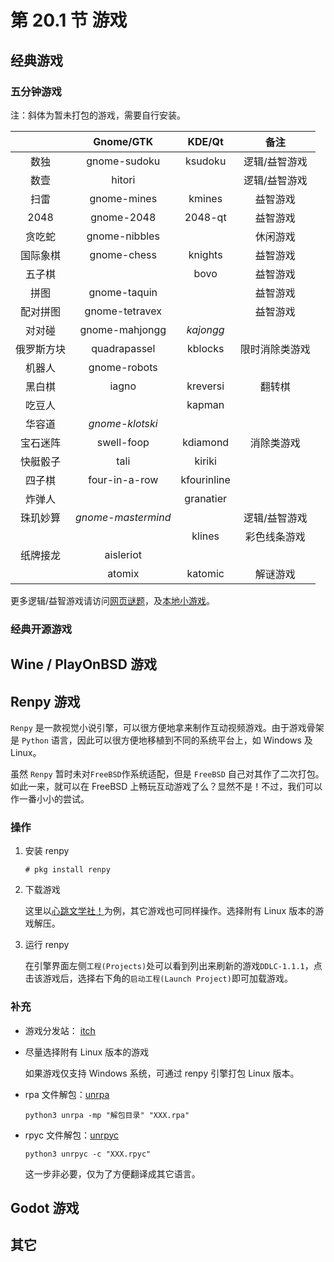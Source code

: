 # 第 20.1 节 游戏

## 经典游戏

### 五分钟游戏

注：斜体为暂未打包的游戏，需要自行安装。

|            |     Gnome/GTK      |   KDE/Qt    |      备注      |
| :--------: | :----------------: | :---------: | :------------: |
|    数独    |    gnome-sudoku    |   ksudoku   | 逻辑/益智游戏  |
|    数壹    |       hitori       |             | 逻辑/益智游戏  |
|    扫雷    |    gnome-mines     |   kmines    |    益智游戏    |
|    2048    |     gnome-2048     |   2048-qt   |    益智游戏    |
|   贪吃蛇   |   gnome-nibbles    |             |    休闲游戏    |
|  国际象棋  |    gnome-chess     |   knights   |    益智游戏    |
|   五子棋   |                    |    bovo     |    益智游戏    |
|    拼图    |    gnome-taquin    |             |    益智游戏    |
|  配对拼图  |   gnome-tetravex   |             |    益智游戏    |
|   对对碰   |   gnome-mahjongg   |  _kajongg_  |                |
| 俄罗斯方块 |    quadrapassel    |   kblocks   | 限时消除类游戏 |
|   机器人   |    gnome-robots    |             |                |
|   黑白棋   |       iagno        |  kreversi   |     翻转棋     |
|   吃豆人   |                    |   kapman    |                |
|   华容道   |  _gnome-klotski_   |             |                |
|  宝石迷阵  |     swell-foop     |  kdiamond   |   消除类游戏   |
|  快艇骰子  |        tali        |   kiriki    |                |
|   四子棋   |   four-in-a-row    | kfourinline |                |
|   炸弹人   |                    |  granatier  |                |
|  珠玑妙算  | _gnome-mastermind_ |             | 逻辑/益智游戏  |
|            |                    |   klines    |  彩色线条游戏  |
|  纸牌接龙  |     aisleriot      |             |                |
|            |       atomix       |   katomic   |    解谜游戏    |

更多逻辑/益智游戏请访问[网页谜题](https://cn.puzzle-sudoku.com/)，及[本地小游戏](https://gottcode.org/)。

### 经典开源游戏

## Wine / PlayOnBSD 游戏

## Renpy 游戏

`Renpy` 是一款视觉小说引擎，可以很方便地拿来制作互动视频游戏。由于游戏骨架是 `Python` 语言，因此可以很方便地移植到不同的系统平台上，如 Windows 及 Linux。

虽然 `Renpy` 暂时未对`FreeBSD`作系统适配，但是 `FreeBSD` 自己对其作了二次打包。如此一来，就可以在 FreeBSD 上畅玩互动游戏了么？显然不是！不过，我们可以作一番小小的尝试。

### 操作

1.  安装 renpy

    `# pkg install renpy`

2.  下载游戏

    这里以[心跳文学社！](https://teamsalvato.itch.io/ddlc)为例，其它游戏也可同样操作。选择附有 Linux 版本的游戏解压。

3.  运行 renpy

    在引擎界面左侧`工程(Projects)`处可以看到列出来刷新的游戏`DDLC-1.1.1`，点击该游戏后，选择右下角的`启动工程(Launch Project)`即可加载游戏。

### 补充

- 游戏分发站： [itch](https://itch.io/)
- 尽量选择附有 Linux 版本的游戏

  如果游戏仅支持 Windows 系统，可通过 renpy 引擎打包 Linux 版本。

- rpa 文件解包：[unrpa](https://github.com/Lattyware/unrpa)

  `python3 unrpa -mp "解包目录" "XXX.rpa"`

- rpyc 文件解包：[unrpyc](https://github.com/CensoredUsername/unrpyc)

  `python3 unrpyc -c "XXX.rpyc"`

  这一步非必要，仅为了方便翻译成其它语言。

## Godot 游戏

## 其它
